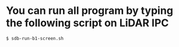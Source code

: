 # You can run all program by typing the following script on LiDAR IPC

```
$ sdb-run-b1-screen.sh
```

